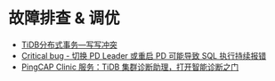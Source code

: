 # 故障排查 & 调优

- [TiDB分布式事务—写写冲突](1-tidb-write-write-conflict.md)
- [Critical bug - 切换 PD Leader 或重启 PD 可能导致 SQL 执行持续报错](2-tidb-pd-leader-pd-sql.md)
- [PingCAP Clinic 服务：TiDB 集群诊断助理，打开智能诊断之门](3-pingcap-clinic-tidb.md)